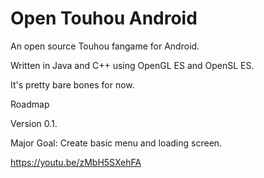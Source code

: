 # Open Touhou Android

An open source Touhou fangame for Android.

Written in Java and C++ using OpenGL ES and OpenSL ES.

It's pretty bare bones for now.

Roadmap

Version 0.1.

Major Goal: Create basic menu and loading screen.

https://youtu.be/zMbH5SXehFA
